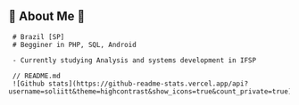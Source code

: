 ## 🦆 About Me 🦆

     # Brazil [SP]
     # Begginer in PHP, SQL, Android

     - Currently studying Analysis and systems development in IFSP
     
     // README.md
     ![Github stats](https://github-readme-stats.vercel.app/api?username=soliitt&theme=highcontrast&show_icons=true&count_private=true)

